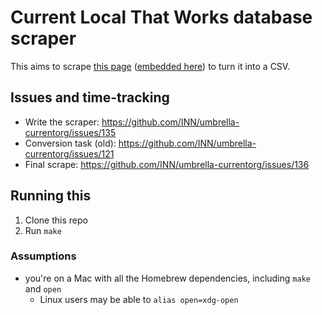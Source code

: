 # Current Local That Works database scraper

This aims to scrape [this page](https://s3.amazonaws.com/currentbucket-762391/local-that-works/child_2019.html) ([embedded here](https://current.org/2020/01/get-inspired-with-our-huge-list-of-local-content-and-engagement-projects/)) to turn it into a CSV.

## Issues and time-tracking

- Write the scraper: https://github.com/INN/umbrella-currentorg/issues/135
- Conversion task (old): https://github.com/INN/umbrella-currentorg/issues/121
- Final scrape: https://github.com/INN/umbrella-currentorg/issues/136

## Running this

1. Clone this repo
2. Run `make`

### Assumptions

- you're on a Mac with all the Homebrew dependencies, including `make` and `open`
	- Linux users may be able to `alias open=xdg-open`
